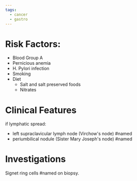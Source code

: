 ```yaml
---
tags:
  - cancer
  - gastro
---
```

# Risk Factors:
- Blood Group A
- Pernicious anemia
- H. Pylori infection
- Smoking
- Diet
	- Salt and salt preserved foods
	- Nitrates

# Clinical Features
if lymphatic spread:
- left supraclavicular lymph node (Virchow's node) #named 
- periumbilical nodule (Sister Mary Joseph's node) #named 

# Investigations
Signet ring cells #named on biopsy.